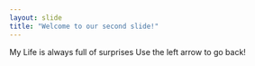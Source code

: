 ```yaml
---
layout: slide
title: "Welcome to our second slide!"
---
```

My Life is always full of surprises
Use the left arrow to go back!
